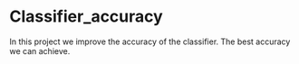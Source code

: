 # Classifier_accuracy
In this project we improve the accuracy of the classifier. The best accuracy we can achieve.
